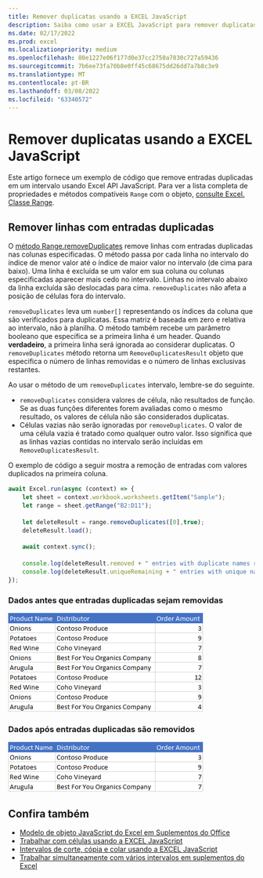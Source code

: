```yaml
---
title: Remover duplicatas usando a EXCEL JavaScript
description: Saiba como usar a EXCEL JavaScript para remover duplicatas.
ms.date: 02/17/2022
ms.prod: excel
ms.localizationpriority: medium
ms.openlocfilehash: 80e1227e06f177d0e37cc2750a7830c727a59436
ms.sourcegitcommit: 7b6ee73fa70b8e0ff45c68675dd26dd7a7b8c3e9
ms.translationtype: MT
ms.contentlocale: pt-BR
ms.lasthandoff: 03/08/2022
ms.locfileid: "63340572"
---
```

# <a name="remove-duplicates-using-the-excel-javascript-api"></a>Remover duplicatas usando a EXCEL JavaScript

Este artigo fornece um exemplo de código que remove entradas duplicadas em um intervalo usando Excel API JavaScript. Para ver a lista completa de propriedades e métodos compatíveis `Range` com o objeto, [consulte Excel. Classe Range](/javascript/api/excel/excel.range).

## <a name="remove-rows-with-duplicate-entries"></a>Remover linhas com entradas duplicadas

O [método Range.removeDuplicates](/javascript/api/excel/excel.range#excel-excel-range-removeduplicates-member(1)) remove linhas com entradas duplicadas nas colunas especificadas. O método passa por cada linha no intervalo do índice de menor valor até o índice de maior valor no intervalo (de cima para baixo). Uma linha é excluída se um valor em sua coluna ou colunas especificadas aparecer mais cedo no intervalo. Linhas no intervalo abaixo da linha excluída são deslocadas para cima. `removeDuplicates` não afeta a posição de células fora do intervalo.

`removeDuplicates` leva um `number[]` representando os índices da coluna que são verificados para duplicatas. Essa matriz é baseada em zero e relativa ao intervalo, não à planilha. O método também recebe um parâmetro booleano que especifica se a primeira linha é um header. Quando **verdadeiro**, a primeira linha será ignorada ao considerar duplicatas. O `removeDuplicates` método retorna um `RemoveDuplicatesResult` objeto que especifica o número de linhas removidas e o número de linhas exclusivas restantes.

Ao usar o método de um `removeDuplicates` intervalo, lembre-se do seguinte.

- `removeDuplicates` considera valores de célula, não resultados de função. Se as duas funções diferentes forem avaliadas como o mesmo resultado, os valores de célula não são considerados duplicatas.
- Células vazias não serão ignoradas por `removeDuplicates`. O valor de uma célula vazia é tratado como qualquer outro valor. Isso significa que as linhas vazias contidas no intervalo serão incluídas em `RemoveDuplicatesResult`.

O exemplo de código a seguir mostra a remoção de entradas com valores duplicados na primeira coluna.

```js
await Excel.run(async (context) => {
    let sheet = context.workbook.worksheets.getItem("Sample");
    let range = sheet.getRange("B2:D11");

    let deleteResult = range.removeDuplicates([0],true);
    deleteResult.load();

    await context.sync();

    console.log(deleteResult.removed + " entries with duplicate names removed.");
    console.log(deleteResult.uniqueRemaining + " entries with unique names remain in the range.");
});
```

### <a name="data-before-duplicate-entries-are-removed"></a>Dados antes que entradas duplicadas sejam removidas

![Dados em Excel antes que o método remove duplicatas do intervalo tenha sido executado.](../images/excel-ranges-remove-duplicates-before.png)

### <a name="data-after-duplicate-entries-are-removed"></a>Dados após entradas duplicadas são removidos

![Dados em Excel após a adoção do método remove duplicates do intervalo.](../images/excel-ranges-remove-duplicates-after.png)

## <a name="see-also"></a>Confira também

- [Modelo de objeto JavaScript do Excel em Suplementos do Office](excel-add-ins-core-concepts.md)
- [Trabalhar com células usando a EXCEL JavaScript](excel-add-ins-cells.md)
- [Intervalos de corte, cópia e colar usando a EXCEL JavaScript](excel-add-ins-ranges-cut-copy-paste.md)
- [Trabalhar simultaneamente com vários intervalos em suplementos do Excel](excel-add-ins-multiple-ranges.md)
